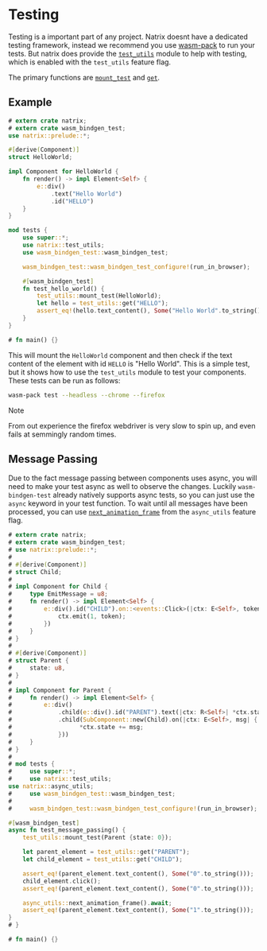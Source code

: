 # Testing

Testing is a important part of any project. Natrix doesnt have a dedicated testing framework, instead we recommend you use [wasm-pack](https://rustwasm.github.io/wasm-pack/) to run your tests.
But natrix does provide the [`test_utils`](test_utils) module to help with testing, which is enabled with the `test_utils` feature flag.

The primary functions are [`mount_test`](test_utils::mount_test) and [`get`](test_utils::get).

## Example

```rust
# extern crate natrix;
# extern crate wasm_bindgen_test;
use natrix::prelude::*;

#[derive(Component)]
struct HelloWorld;

impl Component for HelloWorld {
    fn render() -> impl Element<Self> {
        e::div()
            .text("Hello World")
            .id("HELLO")
    }
}

mod tests {
    use super::*;
    use natrix::test_utils;
    use wasm_bindgen_test::wasm_bindgen_test;

    wasm_bindgen_test::wasm_bindgen_test_configure!(run_in_browser);

    #[wasm_bindgen_test]
    fn test_hello_world() {
        test_utils::mount_test(HelloWorld);
        let hello = test_utils::get("HELLO");
        assert_eq!(hello.text_content(), Some("Hello World".to_string()));
    }
}

# fn main() {}
```

This will mount the `HelloWorld` component and then check if the text content of the element with id `HELLO` is "Hello World". This is a simple test, but it shows how to use the `test_utils` module to test your components.
These tests can be run as follows:

```bash
wasm-pack test --headless --chrome --firefox
```

> [!NOTE]
> From out experience the firefox webdriver is very slow to spin up, and even fails at semmingly random times.

## Message Passing
Due to the fact message passing between components uses async, you will need to make your test async as well to observe the changes.
Luckily `wasm-bindgen-test` already natively supports async tests, so you can just use the `async` keyword in your test function.
To wait until all messages have been processed, you can use [`next_animation_frame`](async_utils::next_animation_frame) from the `async_utils` feature flag.

```rust
# extern crate natrix;
# extern crate wasm_bindgen_test;
# use natrix::prelude::*;
# 
# #[derive(Component)]
# struct Child;
#
# impl Component for Child {
#     type EmitMessage = u8;
#     fn render() -> impl Element<Self> {
#         e::div().id("CHILD").on::<events::Click>(|ctx: E<Self>, token, _| {
#             ctx.emit(1, token);
#         })
#     }
# }
# 
# #[derive(Component)]
# struct Parent {
#     state: u8,
# }
# 
# impl Component for Parent {
#     fn render() -> impl Element<Self> {
#         e::div()
#             .child(e::div().id("PARENT").text(|ctx: R<Self>| *ctx.state))
#             .child(SubComponent::new(Child).on(|ctx: E<Self>, msg| {
#                   *ctx.state += msg;
#             }))
#     }
# }
# 
# mod tests {
#     use super::*;
#     use natrix::test_utils;
use natrix::async_utils;
#     use wasm_bindgen_test::wasm_bindgen_test;
# 
#     wasm_bindgen_test::wasm_bindgen_test_configure!(run_in_browser);

#[wasm_bindgen_test]
async fn test_message_passing() {
    test_utils::mount_test(Parent {state: 0});

    let parent_element = test_utils::get("PARENT");
    let child_element = test_utils::get("CHILD");

    assert_eq!(parent_element.text_content(), Some("0".to_string()));
    child_element.click();
    assert_eq!(parent_element.text_content(), Some("0".to_string()));

    async_utils::next_animation_frame().await;
    assert_eq!(parent_element.text_content(), Some("1".to_string()));
}
# }

# fn main() {}
```
